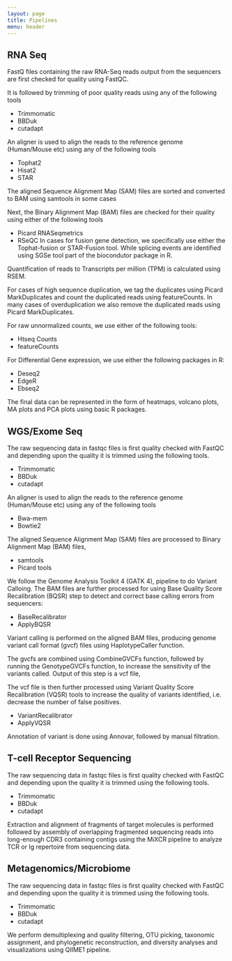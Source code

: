 ```yaml
---
layout: page
title: Pipelines
menu: header
---
```


## **RNA Seq**

FastQ files containing the raw RNA-Seq reads output from the sequencers are first checked for quality using FastQC. 

It is followed by trimming of poor quality reads using any of the following tools

* Trimmomatic 
* BBDuk
* cutadapt

An aligner is used to align the reads to the reference genome (Human/Mouse etc) using any of the following tools
*	Tophat2
*	Hisat2
*	STAR

The aligned Sequence Alignment Map (SAM) files are sorted and converted to BAM using samtools in some cases

Next, the Binary Alignment Map (BAM) files are checked for their quality using either of the following tools
*	Picard RNASeqmetrics
*	RSeQC
In cases for fusion gene detection, we specifically use either the Tophat-fusion or STAR-Fusion tool. While splicing events are identified using SGSe tool part of the biocondutor package in R.

Quantification of reads to Transcripts per million (TPM) is calculated using RSEM.

For cases of high sequence duplication, we tag the duplicates using Picard MarkDuplicates and count the duplicated reads using featureCounts. In many cases of overduplication we also remove the duplicated reads using Picard MarkDuplicates.

For raw unnormalized counts, we use either of the following tools:
*	Htseq Counts
*	featureCounts


For Differential Gene expression, we use either the following packages in R:
*	Deseq2
*	EdgeR
*	Ebseq2

The final data can be represented in the form of heatmaps, volcano plots, MA plots and PCA plots using basic R packages. 


## **WGS/Exome Seq**

The raw sequencing data in fastqc files is first quality checked with FastQC and depending upon the quality it is trimmed using the following tools.
* Trimmomatic 
* BBDuk
* cutadapt

An aligner is used to align the reads to the reference genome (Human/Mouse etc) using any of the following tools
*	Bwa-mem
*	Bowtie2

The aligned Sequence Alignment Map (SAM) files are processed  to Binary Alignment Map (BAM) files, 
*	samtools  
*	Picard tools

We follow the Genome Analysis Toolkit 4 (GATK 4),  pipeline to do Variant Calloing. The BAM files are further processed for using Base Quality Score Recalibration (BQSR) step to detect and correct base calling errors from sequencers:
*	BaseRecalibrator
*	ApplyBQSR

Variant calling is performed on the aligned BAM files, producing genome variant call format (gvcf) files using HaplotypeCaller function.

The gvcfs are combined using CombineGVCFs function, followed by running the GenotypeGVCFs function, to increase the sensitivity of the variants called. Output of this step is a vcf file,

The vcf file is then further processed  using Variant Quality Score Recalibration (VQSR) tools to increase the quality of variants identified, i.e. decrease the number of false positives. 

*	VariantRecalibrator 
*	ApplyVQSR 

Annotation of variant is done using Annovar, followed by manual filtration.


## **T-cell Receptor Sequencing**

The raw sequencing data in fastqc files is first quality checked with FastQC and depending upon the quality it is trimmed using the following tools.
* Trimmomatic 
* BBDuk
* cutadapt

Extraction and alignment of fragments of target molecules is performed followed by assembly of overlapping fragmented sequencing reads into long-enough CDR3 containing contigs using the MiXCR pipeline to analyze TCR or Ig repertoire from sequencing data.

## **Metagenomics/Microbiome**

The raw sequencing data in fastqc files is first quality checked with FastQC and depending upon the quality it is trimmed using the following tools.
* Trimmomatic 
* BBDuk
* cutadapt

We perform demultiplexing and quality filtering, OTU picking, taxonomic assignment, and phylogenetic reconstruction, and diversity analyses and visualizations using QIIME1 pipeline.
